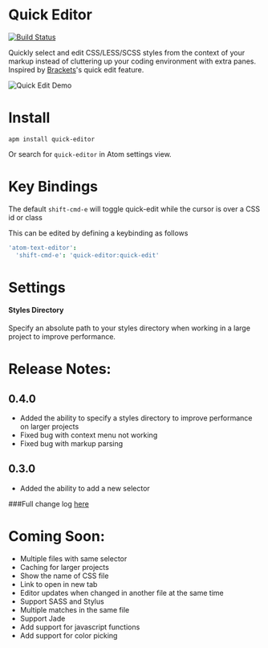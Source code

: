 # Quick Editor
[![Build Status](https://travis-ci.org/Maushundb/quick-editor.svg?branch=master)](https://travis-ci.org/Maushundb/quick-editor)

Quickly select and edit CSS/LESS/SCSS styles from the context of your markup instead of cluttering up your coding environment with extra panes.
Inspired by [Brackets](http://brackets.io/)'s quick edit feature.

![Quick Edit Demo](https://github.com/Maushundb/quick-editor/blob/master/quick-edit.gif?raw=true)

# Install
```
apm install quick-editor
```

Or search for <code>quick-editor</code> in Atom settings view.

# Key Bindings
The default <code>shift-cmd-e</code> will toggle quick-edit while the cursor is over a CSS id or class

This can be edited by defining a keybinding as follows

```coffee
'atom-text-editor':
  'shift-cmd-e': 'quick-editor:quick-edit'
```
# Settings
#### Styles Directory
Specify an absolute path to your styles directory when working in a large project to improve performance.


# Release Notes:
## 0.4.0
* Added the ability to specify a styles directory to improve performance on larger projects
* Fixed bug with context menu not working
* Fixed bug with markup parsing

## 0.3.0
* Added the ability to add a new selector

###Full change log [here](./CHANGELOG.md)

# Coming Soon:
  * Multiple files with same selector
  * Caching for larger projects
  * Show the name of CSS file
  * Link to open in new tab
  * Editor updates when changed in another file at the same time
  * Support SASS and Stylus
  * Multiple matches in the same file
  * Support Jade
  * Add support for javascript functions
  * Add support for color picking
